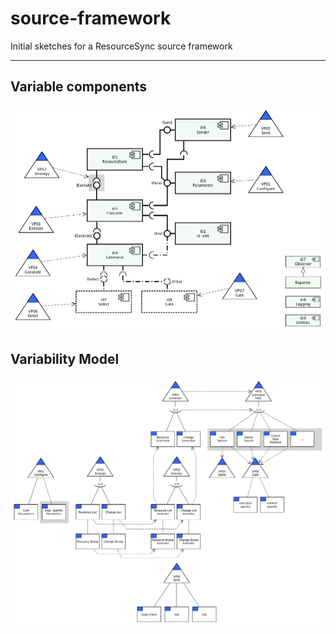 # source-framework
Initial sketches for a ResourceSync source framework

---

## Variable components

![components](img/comp_01.png)


## Variability Model

![var_mod](img/var_mod_01.png)
